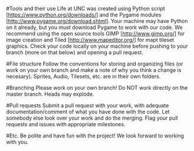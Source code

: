 #Tools and their use
Life at UNC was created using Python script [https://www.python.org/downloads/] and the Pygame modules [http://www.pygame.org/download.shtml].
Your machine may have Python on it already, but you *must* download Pygame to work with our code.
We recommend using the open source tools GIMP [http://www.gimp.org/] for image creation and Tiled [http://www.mapeditor.org/] for mapt tileset graphics.
Check your code locally on your machine before pushing to your branch (more on that below) and opening a pull request.

#File structure
Follow the conventions for storing and organizing files (or work on your own branch and make a note of why you think a change is necesary).
Sprites, Audio, Tilesets, etc. are in their own folders.

#Branching
Please work on your own branch! Do NOT work directly on the master branch. Heads may explode.

#Pull requests
Submit a pull request with your work, with adequate documentation/comment of what you have done with the code.
Let somebody else look over your work and do the merging.
Flag your pull requests and issues with appropriate milestones.

#Etc.
Be polite and have fun with the project!
We look forward to working with you.
